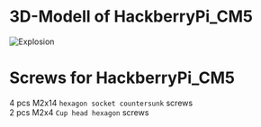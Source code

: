 # 3D-Modell of HackberryPi_CM5

![Explosion](https://github.com/user-attachments/assets/041b781a-63e6-457b-8e91-0a524fa4ed4c)

# Screws for HackberryPi_CM5
4 pcs M2x14 ```hexagon socket countersunk``` screws  
2 pcs M2x4 ```Cup head hexagon``` screws
